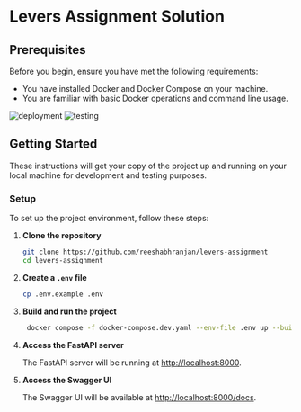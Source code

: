 # Levers Assignment Solution

## Prerequisites

Before you begin, ensure you have met the following requirements:

- You have installed Docker and Docker Compose on your machine.
- You are familiar with basic Docker operations and command line usage.

![deployment](https://github.com/reeshabhranjan/levers-assignment/actions/workflows/main.yml/badge.svg)
![testing](https://github.com/reeshabhranjan/levers-assignment/actions/workflows/tests.yml/badge.svg)

## Getting Started

These instructions will get your copy of the project up and running on your local machine for development and testing
purposes.

### Setup

To set up the project environment, follow these steps:

1. **Clone the repository**

   ```bash
   git clone https://github.com/reeshabhranjan/levers-assignment
   cd levers-assignment
   ```

2. **Create a `.env` file**
    ```bash
    cp .env.example .env
   
    ```
3. **Build and run the project**
   ```bash
    docker compose -f docker-compose.dev.yaml --env-file .env up --build -d
    ```

4. **Access the FastAPI server**

   The FastAPI server will be running at [http://localhost:8000](http://localhost:8000).

5. **Access the Swagger UI**

   The Swagger UI will be available at [http://localhost:8000/docs](http://localhost:8000/docs).


